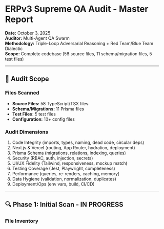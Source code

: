 # ERPv3 Supreme QA Audit - Master Report

**Date:** October 3, 2025  
**Auditor:** Multi-Agent QA Swarm  
**Methodology:** Triple-Loop Adversarial Reasoning + Red Team/Blue Team Dialectic  
**Scope:** Complete codebase (58 source files, 11 schema/migration files, 5 test files)

---

## 🎯 Audit Scope

### Files Scanned
- **Source Files:** 58 TypeScript/TSX files
- **Schema/Migrations:** 11 Prisma files
- **Test Files:** 5 test files
- **Configuration:** 10+ config files

### Audit Dimensions
1. Code Integrity (imports, types, naming, dead code, circular deps)
2. Next.js & Vercel (routing, App Router, hydration, deployment)
3. Prisma Schema (migrations, relations, indexing, queries)
4. Security (RBAC, auth, injection, secrets)
5. UI/UX Fidelity (Tailwind, responsiveness, mockup match)
6. Testing Coverage (Jest, Playwright, completeness)
7. Performance (queries, re-renders, caching, memory)
8. Data Hygiene (validation, normalization, duplicates)
9. Deployment/Ops (env vars, build, CI/CD)

---

## 🔍 Phase 1: Initial Scan - IN PROGRESS

### File Inventory
